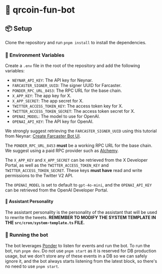 # 🤖 qrcoin-fun-bot

## 📦 Setup

Clone the repository and run `pnpm install` to install the dependencies.

### 🔑 Environment Variables

Create a `.env` file in the root of the repository and add the following variables:

- `NEYNAR_API_KEY`: The API key for Neynar.
- `FARCASTER_SIGNER_UUID`: The signer UUID for Farcaster.
- `PONDER_RPC_URL_8453`: The RPC URL for the base chain.
- `X_APP_KEY`: The app key for X.
- `X_APP_SECRET`: The app secret for X.
- `TWITTER_ACCESS_TOKEN_KEY`: The access token key for X.
- `TWITTER_ACCESS_TOKEN_SECRET`: The access token secret for X.
- `OPENAI_MODEL`: The model to use for OpenAI.
- `OPENAI_API_KEY`: The API key for OpenAI.

We strongly suggest retrieving the `FARCASTER_SIGNER_UUID` using this tutorial from Neynar: [Create Farcaster Bot UI](https://docs.neynar.com/docs/create-farcaster-bot-ui).

The `PONDER_RPC_URL_8453` **must** be a working RPC URL for the base chain. We suggest using a paid RPC provider such as [Alchemy](https://www.alchemy.com/).

The `X_APP_KEY` and `X_APP_SECRET` can be retrieved from the X Developer Portal, as well as the `TWITTER_ACCESS_TOKEN_KEY` and `TWITTER_ACCESS_TOKEN_SECRET`. These keys **must have** read and write permissions to the Twitter V2 API.

The `OPENAI_MODEL` is set to default to `gpt-4o-mini`, and the `OPENAI_API_KEY` can be retrieved from the OpenAI Developer Portal.

#### 🤖 Assistant Personality

The assistant personality is the personality of the assistant that will be used to rewrite the tweets. **REMEMBER TO MODIFY THE SYSTEM TEMPLATE IN THE `src/cron/system-template.ts` FILE.**

### 🚀 Running the bot

The bot leverages [Ponder](https://ponder.sh/) to listen for events and run the bot. To run the bot, run `pnpm dev`. Do not use `pnpm start` as it is reserved for DB production usage, but we don't store any of these events in a DB so we can safely ignore it, and the bot always starts listening from the latest block, so there's no need to use `pnpm start`.
